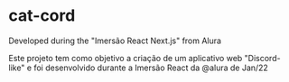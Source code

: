 # cat-cord
Developed during the "Imersão React Next.js" from Alura

Este projeto tem como objetivo a criação de um aplicativo web "Discord-like" e foi desenvolvido durante a Imersão React da @alura de Jan/22
